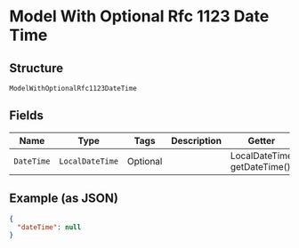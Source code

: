 
# Model With Optional Rfc 1123 Date Time

## Structure

`ModelWithOptionalRfc1123DateTime`

## Fields

| Name | Type | Tags | Description | Getter | Setter |
|  --- | --- | --- | --- | --- | --- |
| `DateTime` | `LocalDateTime` | Optional | <testing><br> | LocalDateTime getDateTime() | setDateTime(LocalDateTime dateTime) |

## Example (as JSON)

```json
{
  "dateTime": null
}
```

